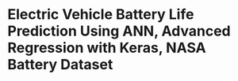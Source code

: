 # Electric Vehicle Battery Life Prediction Using ANN, Advanced Regression with Keras, NASA Battery Dataset
